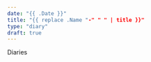 ```yaml
---
date: "{{ .Date }}"
title: "{{ replace .Name "-" " " | title }}"
type: "diary"
draft: true
---
```


Diaries